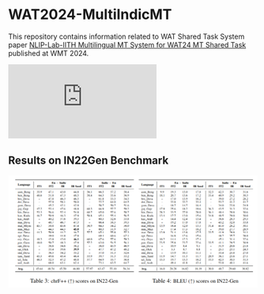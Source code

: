 # WAT2024-MultiIndicMT

This repository contains information related to WAT Shared Task System paper [NLIP-Lab-IITH Multilingual MT System for WAT24 MT Shared Task](https://aclanthology.org/2024.wmt-1.74.pdf) published at WMT 2024.

![Paper](https://aclanthology.org/2024.wmt-1.74.pdf)

## Results on IN22Gen Benchmark
![Results IN22Gen](results_in22.png)
